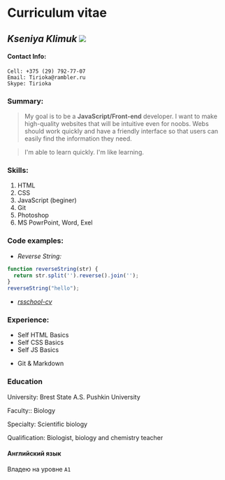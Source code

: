 # Curriculum vitae

## _**Kseniya Klimuk**_ ![](https://avatars2.githubusercontent.com/u/70016294?s=60&u=65b021c7e441426db83f56bd2bc40e48a939f936&v=4)

#### Contact Info:
```no-highlight
Cell: +375 (29) 792-77-07
Email: Tirioka@rambler.ru
Skype: Tirioka
```

### **Summary:**
>My goal is to be a **JavaScript/Front-end** developer.
I want to make high-quality websites that will be intuitive even for noobs. Webs should work quickly and have a friendly interface so that users can easily find the information they need.

>I'm able to learn quickly. I'm like learning.

### **Skills:**
1. HTML
2. CSS
3. JavaScript (beginer)
4. Git
5. Photoshop
6. MS PowrPoint, Word, Exel

### **Code examples:**
* *Reverse String:*
```javascript
function reverseString(str) {
  return str.split('').reverse().join('');
}
reverseString("hello");
```
* *[rsschool-cv]*

### **Experience:**
* Self HTML Basics
* Self CSS Basics
* Self JS Basics
+ Git & Markdown

### **Education**
University: Brest State A.S. Pushkin University

Faculty:: Biology

Specialty: Scientific biology

Qualification: Biologist, biology and chemistry teacher



#### **Английский язык**
Владею на уровне `A1`


[rsschool-cv]: https://github.com/KlimukKA/rsschool-cv